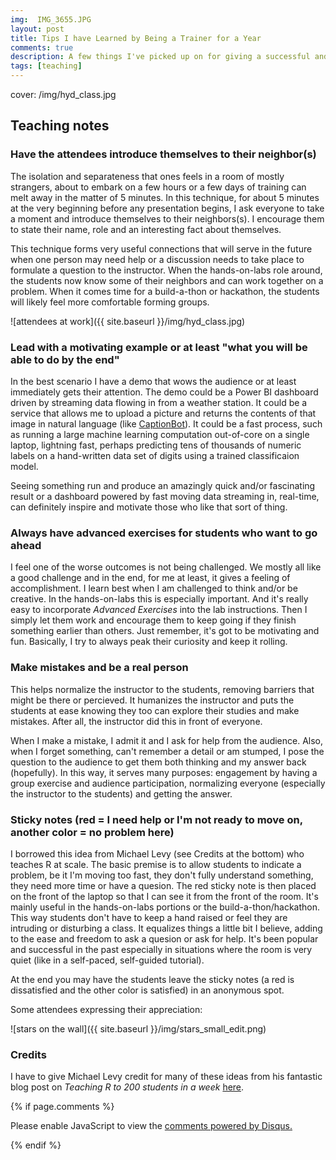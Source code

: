 ```yaml
---
img:  IMG_3655.JPG
layout: post
title: Tips I have Learned by Being a Trainer for a Year
comments: true
description: A few things I've picked up on for giving a successful and engaging tutorial/workshop.
tags: [teaching]
---
```


cover:  /img/hyd_class.jpg


## Teaching notes

### Have the attendees introduce themselves to their neighbor(s) 

The isolation and separateness that ones feels in a room of mostly strangers, about to embark on a few hours or a few days of training can melt away in the matter of 5 minutes.  In this technique, for about 5 minutes at the very beginning before any presentation begins, I ask everyone to take a moment and introduce themselves to their neighbors(s).  I encourage them to state their name, role and an interesting fact about themselves.

This technique forms very useful connections that will serve in the future when one person may need help or a discussion needs to take place to formulate a question to the instructor.  When the hands-on-labs role around, the students now know some of their neighbors and can work together on a problem.  When it comes time for a build-a-thon or hackathon, the students will likely feel more comfortable forming groups.

![attendees at work]({{ site.baseurl }}/img/hyd_class.jpg)

### Lead with a motivating example or at least "what you will be able to do by the end"

In the best scenario I have a demo that wows the audience or at least immediately gets their attention.  The demo could be a Power BI dashboard driven by streaming data flowing in from a weather station.  It could be a service that allows me to upload a picture and returns the contents of that image in natural language (like [CaptionBot](https://www.captionbot.ai)).  It could be a fast process, such as running a large machine learning computation out-of-core on a single laptop, lightning fast, perhaps predicting tens of thousands of numeric labels on a hand-written data set of digits using a trained classificaion model.  

Seeing something run and produce an amazingly quick and/or fascinating result or a dashboard powered by fast moving data streaming in, real-time, can definitely inspire and motivate those who like that sort of thing.

### Always have advanced exercises for students who want to go ahead 

I feel one of the worse outcomes is not being challenged.  We mostly all like a good challenge and in the end, for me at least, it gives a feeling of accomplishment.  I learn best when I am challenged to think and/or be creative.  In the hands-on-labs this is especially important.  And it's really easy to incorporate *Advanced Exercises* into the lab instructions.  Then I simply let them work and encourage them to keep going if they finish something earlier than others.  Just remember, it's got to be motivating and fun.  Basically, I try to always peak their curiosity and keep it rolling.

### Make mistakes and be a real person

This helps normalize the instructor to the students, removing barriers that might be there or percieved.  It humanizes the instructor and puts the students at ease knowing they too can explore their studies and make mistakes.  After all, the instructor did this in front of everyone.

When I make a mistake, I admit it and I ask for help from the audience.  Also, when I forget something, can't remember a detail or am stumped, I pose the question to the audience to get them both thinking and my answer back (hopefully).  In this way, it serves many purposes:  engagement by having a group exercise and audience participation, normalizing everyone (especially the instructor to the students) and getting the answer.

### Sticky notes (red = I need help or I'm not ready to move on, another color = no problem here)

I borrowed this idea from Michael Levy (see Credits at the bottom) who teaches R at scale.  The basic premise is to allow students to indicate a problem, be it I'm moving too fast, they don't fully understand something, they need more time or have a quesion.  The red sticky note is then placed on the front of the laptop so that I can see it from the front of the room.  It's mainly useful in the hands-on-labs portions or the build-a-thon/hackathon.  This way students don't have to keep a hand raised or feel they are intruding or disturbing a class.  It equalizes things a little bit I believe, adding to the ease and freedom to ask a quesion or ask for help.  It's been popular and successful in the past especially in situations where the room is very quiet (like in a self-paced, self-guided tutorial).

At the end you may have the students leave the sticky notes (a red is dissatisfied and the other color is satisfied) in an anonymous spot.

Some attendees expressing their appreciation:

![stars on the wall]({{ site.baseurl }}/img/stars_small_edit.png)

### Credits

I have to give Michael Levy credit for many of these ideas from his fantastic blog post on *Teaching R to 200 students in a week* [here](http://environmentalpolicy.ucdavis.edu/node/394).







{% if page.comments %}

<script id="dsq-count-scr" src="//michhar2.disqus.com/count.js" async></script>

<div id="disqus_thread"></div>
<script>

/**
*  RECOMMENDED CONFIGURATION VARIABLES: EDIT AND UNCOMMENT THE SECTION BELOW TO INSERT DYNAMIC VALUES FROM YOUR PLATFORM OR CMS.
*  LEARN WHY DEFINING THESE VARIABLES IS IMPORTANT: https://disqus.com/admin/universalcode/#configuration-variables*/
/*
var disqus_config = function () {
this.page.url = PAGE_URL;  // Replace PAGE_URL with your page's canonical URL variable
this.page.identifier = PAGE_IDENTIFIER; // Replace PAGE_IDENTIFIER with your page's unique identifier variable
};
*/
(function() { // DON'T EDIT BELOW THIS LINE
var d = document, s = d.createElement('script');
s.src = '//michhar2.disqus.com/embed.js';
s.setAttribute('data-timestamp', +new Date());
(d.head || d.body).appendChild(s);
})();
</script>
<noscript>Please enable JavaScript to view the <a href="https://disqus.com/?ref_noscript">comments powered by Disqus.</a></noscript>
                      
{% endif %}

<script>/* Google Analytics*/
  (function(i,s,o,g,r,a,m){i['GoogleAnalyticsObject']=r;i[r]=i[r]||function(){
  (i[r].q=i[r].q||[]).push(arguments)},i[r].l=1*new Date();a=s.createElement(o),
  m=s.getElementsByTagName(o)[0];a.async=1;a.src=g;m.parentNode.insertBefore(a,m)
  })(window,document,'script','https://www.google-analytics.com/analytics.js','ga');

  ga('create', 'UA-86308542-1', 'auto');
  ga('send', 'pageview');

</script>
